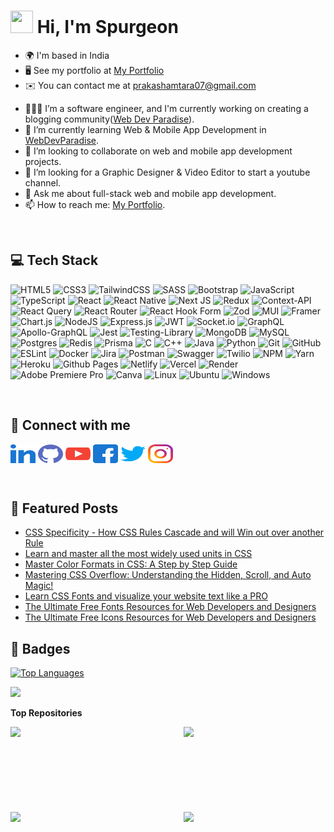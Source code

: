 # <img height="36px" width="36px" src="https://user-images.githubusercontent.com/18350557/176309783-0785949b-9127-417c-8b55-ab5a4333674e.gif" style="display: inline;"> Hi, I'm Spurgeon

* 🌍  I'm based in India
* 🖥️  See my portfolio at <a href="https://webdevparadise.com/about" target="blank">My Portfolio</a>
* ✉️  You can contact me at [prakashamtara07@gmail.com](mailto:prakashamtara07@gmail.com)

- 🧑🏽‍💼 I’m a software engineer, and I'm currently working on creating a blogging community([Web Dev Paradise](https://webdevparadise.com)).
- 📙 I’m currently learning Web & Mobile App Development in <a href="https://webdevparadise.com" target="blank">WebDevParadise</a>.
- 👯 I’m looking to collaborate on web and mobile app development projects.
- 🤔 I’m looking for a Graphic Designer & Video Editor to start a youtube channel.
- 💬 Ask me about full-stack web and mobile app development.
- 📫 How to reach me: <a href="https://webdevparadise.com/about" target="blank">My Portfolio</a>.
<!---
[![Spurgeon's GitHub stats](https://github-readme-stats.vercel.app/api?username=spurgeonprakash&show_icons=true&theme=github_dark)](https://webdevparadise.com)
-->
<br/>

## 💻 Tech Stack
![HTML5](https://img.shields.io/badge/html5-%23E34F26.svg?style=for-the-badge&logo=html5&logoColor=white) ![CSS3](https://img.shields.io/badge/css3-%231572B6.svg?style=for-the-badge&logo=css3&logoColor=white) ![TailwindCSS](https://img.shields.io/badge/tailwindcss-%2338B2AC.svg?style=for-the-badge&logo=tailwind-css&logoColor=white) ![SASS](https://img.shields.io/badge/SASS-hotpink.svg?style=for-the-badge&logo=SASS&logoColor=white) ![Bootstrap](https://img.shields.io/badge/bootstrap-%238511FA.svg?style=for-the-badge&logo=bootstrap&logoColor=white)  ![JavaScript](https://img.shields.io/badge/javascript-%23323330.svg?style=for-the-badge&logo=javascript&logoColor=%23F7DF1E) ![TypeScript](https://img.shields.io/badge/typescript-%23007ACC.svg?style=for-the-badge&logo=typescript&logoColor=white) ![React](https://img.shields.io/badge/react-%2320232a.svg?style=for-the-badge&logo=react&logoColor=%2361DAFB) ![React Native](https://img.shields.io/badge/react_native-%2320232a.svg?style=for-the-badge&logo=react&logoColor=%2361DAFB) ![Next JS](https://img.shields.io/badge/Next-black?style=for-the-badge&logo=next.js&logoColor=white) ![Redux](https://img.shields.io/badge/redux-%23593d88.svg?style=for-the-badge&logo=redux&logoColor=white) ![Context-API](https://img.shields.io/badge/Context--Api-000000?style=for-the-badge&logo=react) ![React Query](https://img.shields.io/badge/-React%20Query-FF4154?style=for-the-badge&logo=react%20query&logoColor=white) ![React Router](https://img.shields.io/badge/React_Router-CA4245?style=for-the-badge&logo=react-router&logoColor=white) ![React Hook Form](https://img.shields.io/badge/React%20Hook%20Form-%23EC5990.svg?style=for-the-badge&logo=reacthookform&logoColor=white) ![Zod](https://img.shields.io/badge/zod-%233068b7.svg?style=for-the-badge&logo=zod&logoColor=white) ![MUI](https://img.shields.io/badge/MUI-%230081CB.svg?style=for-the-badge&logo=mui&logoColor=white) ![Framer](https://img.shields.io/badge/Framer-black?style=for-the-badge&logo=framer&logoColor=blue)	![Chart.js](https://img.shields.io/badge/chart.js-F5788D.svg?style=for-the-badge&logo=chart.js&logoColor=white) ![NodeJS](https://img.shields.io/badge/node.js-6DA55F?style=for-the-badge&logo=node.js&logoColor=white) ![Express.js](https://img.shields.io/badge/express.js-%23404d59.svg?style=for-the-badge&logo=express&logoColor=%2361DAFB) ![JWT](https://img.shields.io/badge/JWT-black?style=for-the-badge&logo=JSON%20web%20tokens) ![Socket.io](https://img.shields.io/badge/Socket.io-black?style=for-the-badge&logo=socket.io&badgeColor=010101) ![GraphQL](https://img.shields.io/badge/-GraphQL-E10098?style=for-the-badge&logo=graphql&logoColor=white) ![Apollo-GraphQL](https://img.shields.io/badge/-ApolloGraphQL-311C87?style=for-the-badge&logo=apollo-graphql) ![Jest](https://img.shields.io/badge/-jest-%23C21325?style=for-the-badge&logo=jest&logoColor=white) ![Testing-Library](https://img.shields.io/badge/-TestingLibrary-%23E33332?style=for-the-badge&logo=testing-library&logoColor=white) ![MongoDB](https://img.shields.io/badge/MongoDB-%234ea94b.svg?style=for-the-badge&logo=mongodb&logoColor=white) ![MySQL](https://img.shields.io/badge/mysql-4479A1.svg?style=for-the-badge&logo=mysql&logoColor=white) ![Postgres](https://img.shields.io/badge/postgres-%23316192.svg?style=for-the-badge&logo=postgresql&logoColor=white) ![Redis](https://img.shields.io/badge/redis-%23DD0031.svg?style=for-the-badge&logo=redis&logoColor=white) ![Prisma](https://img.shields.io/badge/Prisma-3982CE?style=for-the-badge&logo=Prisma&logoColor=white) ![C](https://img.shields.io/badge/c-%2300599C.svg?style=for-the-badge&logo=c&logoColor=white) ![C++](https://img.shields.io/badge/c++-%2300599C.svg?style=for-the-badge&logo=c%2B%2B&logoColor=white) ![Java](https://img.shields.io/badge/java-%23ED8B00.svg?style=for-the-badge&logo=openjdk&logoColor=white) ![Python](https://img.shields.io/badge/python-3670A0?style=for-the-badge&logo=python&logoColor=ffdd54) ![Git](https://img.shields.io/badge/git-%23F05033.svg?style=for-the-badge&logo=git&logoColor=white) ![GitHub](https://img.shields.io/badge/github-%23121011.svg?style=for-the-badge&logo=github&logoColor=white) ![ESLint](https://img.shields.io/badge/ESLint-4B3263?style=for-the-badge&logo=eslint&logoColor=white) ![Docker](https://img.shields.io/badge/docker-%230db7ed.svg?style=for-the-badge&logo=docker&logoColor=white) ![Jira](https://img.shields.io/badge/jira-%230A0FFF.svg?style=for-the-badge&logo=jira&logoColor=white) ![Postman](https://img.shields.io/badge/Postman-FF6C37?style=for-the-badge&logo=postman&logoColor=white) ![Swagger](https://img.shields.io/badge/-Swagger-%23Clojure?style=for-the-badge&logo=swagger&logoColor=white) ![Twilio](https://img.shields.io/badge/Twilio-F22F46?style=for-the-badge&logo=Twilio&logoColor=white) ![NPM](https://img.shields.io/badge/NPM-%23CB3837.svg?style=for-the-badge&logo=npm&logoColor=white) ![Yarn](https://img.shields.io/badge/yarn-%232C8EBB.svg?style=for-the-badge&logo=yarn&logoColor=white) ![Heroku](https://img.shields.io/badge/heroku-%23430098.svg?style=for-the-badge&logo=heroku&logoColor=white) ![Github Pages](https://img.shields.io/badge/github%20pages-121013?style=for-the-badge&logo=github&logoColor=white) ![Netlify](https://img.shields.io/badge/netlify-%23000000.svg?style=for-the-badge&logo=netlify&logoColor=#00C7B7) ![Vercel](https://img.shields.io/badge/vercel-%23000000.svg?style=for-the-badge&logo=vercel&logoColor=white) ![Render](https://img.shields.io/badge/Render-%46E3B7.svg?style=for-the-badge&logo=render&logoColor=white) ![Adobe Premiere Pro](https://img.shields.io/badge/Adobe%20Premiere%20Pro-9999FF.svg?style=for-the-badge&logo=Adobe%20Premiere%20Pro&logoColor=white) ![Canva](https://img.shields.io/badge/Canva-%2300C4CC.svg?style=for-the-badge&logo=Canva&logoColor=white) ![Linux](https://img.shields.io/badge/Linux-FCC624?style=for-the-badge&logo=linux&logoColor=black) ![Ubuntu](https://img.shields.io/badge/Ubuntu-E95420?style=for-the-badge&logo=ubuntu&logoColor=white) 	![Windows](https://img.shields.io/badge/Windows-0078D6?style=for-the-badge&logo=windows&logoColor=white)

<br/>

## 🔗 Connect with me
<p align="left">

<a href="https://linkedin.com/spurgeon-gnan-prakasham-tara-29004195" target="blank"><img align="center" src="./icons/social/linked-in-alt.svg" alt="spurgeon" height="30" width="40" /></a>
<a href="https://github.com/SpurgeonPrakash" target="blank"><img align="center" src="./icons/social/github.svg" alt="spurgeon" height="30" width="40" /></a>
<a href="https://www.youtube.com/@webdevparadise" target="blank"><img align="center" src="./icons/social/youtube.svg" alt="spurgeon" height="30" width="40" /></a>
<a href="https://www.facebook.com/webdevparadise" target="blank"><img align="center" src="./icons/social/facebook.svg" alt="spurgeon" height="30" width="40" /></a>
<a href="https://twitter.com/spurgeon_tara" target="blank"><img align="center" src="./icons/social/twitter.svg" alt="spurgeon" height="30" width="40" /></a>
<a href="https://instagram.com/spurgeon_gnan_prakasham" target="blank"><img align="center" src="./icons/social/instagram.svg" alt="spurgeon" height="30" width="40" /></a>

<br/>


## 📗 Featured Posts
- [CSS Specificity - How CSS Rules Cascade and will Win out over another Rule](https://webdevparadise.com/post/css-specificity-how-css-rules-cascade-and-will-win-out-over-another-rule-greater-the-specificity-greater-the-chance-that-the-css-rule-gets-applied/5285)
- [Learn and master all the most widely used units in CSS](https://webdevparadise.com/post/learn-and-master-all-the-most-widely-used-units-in-css/5287)
- [Master Color Formats in CSS: A Step by Step Guide](https://webdevparadise.com/post/master-color-formats-in-css-a-step-by-step-guide/5288)
- [Mastering CSS Overflow: Understanding the Hidden, Scroll, and Auto Magic!](https://webdevparadise.com/post/mastering-css-overflow-understanding-the-hidden-scroll-and-auto-magic/5293)
- [Learn CSS Fonts and visualize your website text like a PRO](https://webdevparadise.com/post/learn-css-fonts-and-visualize-your-website-text-like-a-pro/5289)
- [The Ultimate Free Fonts Resources for Web Developers and Designers](https://webdevparadise.com/post/the-ultimate-free-fonts-resources-for-web-developers-and-designers/5295)
- [The Ultimate Free Icons Resources for Web Developers and Designers](https://webdevparadise.com/post/the-ultimate-free-icons-resources-for-web-developers-and-designers/5294)


## 📛 Badges

<a href="https://github.com/SpurgeonPrakash" align="left"><img src="https://github-readme-stats.vercel.app/api/top-langs/?username=SpurgeonPrakash&langs_count=10&title_color=0891b2&text_color=ffffff&icon_color=0891b2&bg_color=1c1917&hide_border=true&locale=en&custom_title=Top%20%Languages" alt="Top Languages" /></a>

<a href="http://www.github.com/SpurgeonPrakash"><img src="https://github-readme-streak-stats.herokuapp.com/?user=SpurgeonPrakash&stroke=ffffff&background=1c1917&ring=0891b2&fire=0891b2&currStreakNum=ffffff&currStreakLabel=0891b2&sideNums=ffffff&sideLabels=ffffff&dates=ffffff&hide_border=true" /></a>

<b>Top Repositories</b>

<div width="100%" align="center"><a href="https://github.com/SpurgeonPrakash/React-Node-Neon-Complete-Authentication" align="left"><img align="left" width="45%" src="https://github-readme-stats.vercel.app/api/pin/?username=SpurgeonPrakash&repo=React-Node-Neon-Complete-Authentication&title_color=0891b2&text_color=ffffff&icon_color=0891b2&bg_color=1c1917&hide_border=true&locale=en" /></a><a href="https://github.com/SpurgeonPrakash/dev-camper" align="right"><img align="right" width="45%" src="https://github-readme-stats.vercel.app/api/pin/?username=SpurgeonPrakash&repo=dev-camper&title_color=0891b2&text_color=ffffff&icon_color=0891b2&bg_color=1c1917&hide_border=true&locale=en" /></a></div><br /><br /><br /><br /><br /><br /><br />

<br />

<div width="100%" align="center"><a href="https://github.com/SpurgeonPrakash/crown-cloths-v2" align="left"><img align="left" width="45%" src="https://github-readme-stats.vercel.app/api/pin/?username=SpurgeonPrakash&repo=crown-cloths-v2&title_color=0891b2&text_color=ffffff&icon_color=0891b2&bg_color=1c1917&hide_border=true&locale=en" /></a><a href="https://github.com/SpurgeonPrakash/Places-MERN-App" align="right"><img align="right" width="45%" src="https://github-readme-stats.vercel.app/api/pin/?username=SpurgeonPrakash&repo=Places-MERN-App&title_color=0891b2&text_color=ffffff&icon_color=0891b2&bg_color=1c1917&hide_border=true&locale=en" /></a></div>
